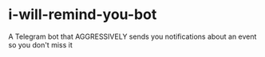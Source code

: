 # i-will-remind-you-bot
A Telegram bot that AGGRESSIVELY sends you notifications about an event so you don't miss it
